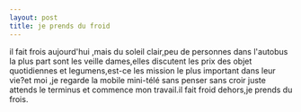 ```yaml
---
layout: post
title: je prends du froid
---
```


<p>il fait frois aujourd&#39;hui ,mais du soleil clair,peu de personnes dans l&#39;autobus la plus part sont les veille dames,elles discutent les prix des objet quotidiennes et legumens,est-ce les mission le plus important dans leur vie?et moi ,je regarde la mobile mini-télé sans penser sans croir juste attends le terminus et commence mon travail.il fait froid dehors,je prends du frois.</p>
